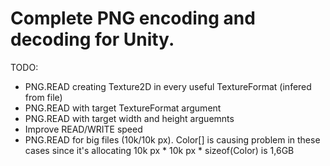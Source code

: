 # Complete PNG encoding and decoding for Unity.

TODO:
- PNG.READ creating Texture2D in every useful TextureFormat (infered from file)
- PNG.READ with target TextureFormat argument
- PNG.READ with target width and height arguemnts
- Improve READ/WRITE speed
- PNG.READ for big files (10k/10k px).
  Color[] is causing problem in these cases since it's allocating 10k px * 10k px * sizeof(Color) is 1,6GB
